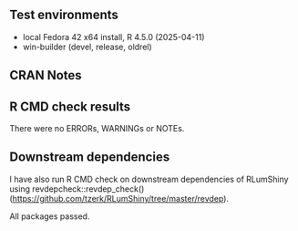 ## Test environments

-   local Fedora 42 x64 install, R 4.5.0 (2025-04-11)
-   win-builder (devel, release, oldrel)

## CRAN Notes

## R CMD check results

There were no ERRORs, WARNINGs or NOTEs.

## Downstream dependencies

I have also run R CMD check on downstream dependencies of RLumShiny using revdepcheck::revdep_check() (<https://github.com/tzerk/RLumShiny/tree/master/revdep>).

All packages passed.
